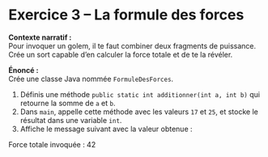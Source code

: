 # Exercice 3 – La formule des forces

**Contexte narratif :**  
Pour invoquer un golem, il te faut combiner deux fragments de puissance. Crée un sort capable d’en calculer la force totale et de te la révéler.

**Énoncé :**  
Crée une classe Java nommée `FormuleDesForces`.  
1. Définis une méthode `public static int additionner(int a, int b)` qui retourne la somme de `a` et `b`.  
2. Dans `main`, appelle cette méthode avec les valeurs `17` et `25`, et stocke le résultat dans une variable `int`.  
3. Affiche le message suivant avec la valeur obtenue :  

Force totale invoquée : 42
